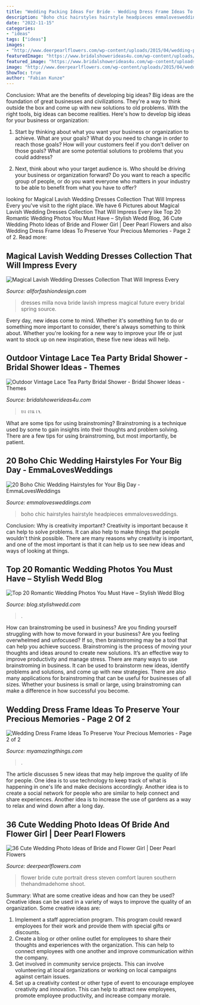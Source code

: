 ```yaml
---
title: "Wedding Packing Ideas For Bride - Wedding Dress Frame Ideas To Preserve Your Precious Memories"
description: "Boho chic hairstyles hairstyle headpieces emmalovesweddings"
date: "2022-11-15"
categories:
- "ideas"
tags: ["ideas"]
images:
- "http://www.deerpearlflowers.com/wp-content/uploads/2015/04/wedding-photo-shoot-ideas-bride-and-flower-girl.jpg"
featuredImage: "https://www.bridalshowerideas4u.com/wp-content/uploads/2016/04/Outdoor-Vintage-Lace-Tea-Party-Bridal-Shower-Parasol-Art.jpg"
featured_image: "https://www.bridalshowerideas4u.com/wp-content/uploads/2016/04/Outdoor-Vintage-Lace-Tea-Party-Bridal-Shower-Parasol-Art.jpg"
image: "http://www.deerpearlflowers.com/wp-content/uploads/2015/04/wedding-photo-shoot-ideas-bride-and-flower-girl.jpg"
ShowToc: true
author: "Fabian Kunze"
---
```



Conclusion: What are the benefits of developing big ideas?
Big ideas are the foundation of great businesses and civilizations. They're a way to think outside the box and come up with new solutions to old problems. With the right tools, big ideas can become realities. Here's how to develop big ideas for your business or organization:
1. Start by thinking about what you want your business or organization to achieve. What are your goals? What do you need to change in order to reach those goals? How will your customers feel if you don't deliver on those goals? What are some potential solutions to problems that you could address?

2. Next, think about who your target audience is. Who should be driving your business or organization forward? Do you want to reach a specific group of people, or do you want everyone who matters in your industry to be able to benefit from what you have to offer?

	

		
looking for Magical Lavish Wedding Dresses Collection That Will Impress Every you've visit to the right place. We have 6 Pictures about Magical Lavish Wedding Dresses Collection That Will Impress Every like Top 20 Romantic Wedding Photos You Must Have – Stylish Wedd Blog, 36 Cute Wedding Photo Ideas of Bride and Flower Girl | Deer Pearl Flowers and also Wedding Dress Frame Ideas To Preserve Your Precious Memories - Page 2 of 2. Read more:
		
    
## Magical Lavish Wedding Dresses Collection That Will Impress Every

<img loading=lazy src="https://allforfashiondesign.com/wp-content/uploads/2015/03/wd-81.jpg" onerror="this.onerror=null;this.src='https://tse2.mm.bing.net/th?id=OIP.qYMYxwpeWz61sL2X0HGufgHaLp&amp;pid=15.1';" alt="Magical Lavish Wedding Dresses Collection That Will Impress Every">

_Source: allforfashiondesign.com_

>dresses milla nova bride lavish impress magical future every bridal spring source. 

	

Every day, new ideas come to mind. Whether it's something fun to do or something more important to consider, there's always something to think about. Whether you're looking for a new way to improve your life or just want to stock up on new inspiration, these five new ideas will help.

    
## Outdoor Vintage Lace Tea Party Bridal Shower - Bridal Shower Ideas - Themes

<img loading=lazy src="https://www.bridalshowerideas4u.com/wp-content/uploads/2016/04/Outdoor-Vintage-Lace-Tea-Party-Bridal-Shower-Parasol-Art.jpg" onerror="this.onerror=null;this.src='https://tse3.mm.bing.net/th?id=OIP.22LaBHcSJdBksxYbCh-L6wHaLH&amp;pid=15.1';" alt="Outdoor Vintage Lace Tea Party Bridal Shower - Bridal Shower Ideas - Themes">

_Source: bridalshowerideas4u.com_

>ยง งาน เจ. 

	

What are some tips for using brainstroming?
Brainstroming is a technique used by some to gain insights into their thoughts and problem solving. There are a few tips for using brainstroming, but most importantly, be patient.

    
## 20 Boho Chic Wedding Hairstyles For Your Big Day - EmmaLovesWeddings

<img loading=lazy src="https://emmalovesweddings.com/wp-content/uploads/2018/05/boho-chic-wedding-hairstyle-with-headpieces.jpg" onerror="this.onerror=null;this.src='https://tse4.mm.bing.net/th?id=OIP.F6tgoBvyE0G4AplWZ0OuWAHaLH&amp;pid=15.1';" alt="20 Boho Chic Wedding Hairstyles for Your Big Day - EmmaLovesWeddings">

_Source: emmalovesweddings.com_

>boho chic hairstyles hairstyle headpieces emmalovesweddings. 

	

Conclusion: Why is creativity important?
Creativity is important because it can help to solve problems. It can also help to make things that people wouldn't think possible. There are many reasons why creativity is important, and one of the most important is that it can help us to see new ideas and ways of looking at things.

    
## Top 20 Romantic Wedding Photos You Must Have – Stylish Wedd Blog

<img loading=lazy src="https://blog.stylishwedd.com/wp-content/uploads/2016/12/Incredible-Night-Wedding-Photos-Ideas-You-Must-See.jpg" onerror="this.onerror=null;this.src='https://tse2.mm.bing.net/th?id=OIP.YozKD3NQw8_L1UmgONwQIQHaKc&amp;pid=15.1';" alt="Top 20 Romantic Wedding Photos You Must Have – Stylish Wedd Blog">

_Source: blog.stylishwedd.com_

>. 

	

How can brainstroming be used in business?
Are you finding yourself struggling with how to move forward in your business? Are you feeling overwhelmed and unfocused? If so, then brainstroming may be a tool that can help you achieve success. Brainstroming is the process of moving your thoughts and ideas around to create new solutions. It’s an effective way to improve productivity and manage stress.
There are many ways to use brainstroming in business. It can be used to brainstorm new ideas, identify problems and solutions, and come up with new strategies. There are also many applications for brainstroming that can be useful for businesses of all sizes. Whether your business is small or large, using brainstroming can make a difference in how successful you become.

    
## Wedding Dress Frame Ideas To Preserve Your Precious Memories - Page 2 Of 2

<img loading=lazy src="https://myamazingthings.com/wp-content/uploads/2017/11/wedding-dress-display-8-.jpg" onerror="this.onerror=null;this.src='https://tse4.mm.bing.net/th?id=OIP.jECBXxdJti9Q5dkM-i7vkwHaLJ&amp;pid=15.1';" alt="Wedding Dress Frame Ideas To Preserve Your Precious Memories - Page 2 of 2">

_Source: myamazingthings.com_

>. 

	

The article discusses 5 new ideas that may help improve the quality of life for people. One idea is to use technology to keep track of what is happening in one's life and make decisions accordingly. Another idea is to create a social network for people who are similar to help connect and share experiences. Another idea is to increase the use of gardens as a way to relax and wind down after a long day.

    
## 36 Cute Wedding Photo Ideas Of Bride And Flower Girl | Deer Pearl Flowers

<img loading=lazy src="http://www.deerpearlflowers.com/wp-content/uploads/2015/04/wedding-photo-shoot-ideas-bride-and-flower-girl.jpg" onerror="this.onerror=null;this.src='https://tse4.mm.bing.net/th?id=OIP.RLhG_DkRVWHBujAdpkrQhwHaLH&amp;pid=15.1';" alt="36 Cute Wedding Photo Ideas of Bride and Flower Girl | Deer Pearl Flowers">

_Source: deerpearlflowers.com_

>flower bride cute portrait dress steven comfort lauren southern thehandmadehome shoot. 

	

Summary: What are some creative ideas and how can they be used?
Creative ideas can be used in a variety of ways to improve the quality of an organization. Some creative ideas are:
1. Implement a staff appreciation program. This program could reward employees for their work and provide them with special gifts or discounts.
2. Create a blog or other online outlet for employees to share their thoughts and experiences with the organization. This can help to connect employees with one another and improve communication within the company.
3. Get involved in community service projects. This can involve volunteering at local organizations or working on local campaigns against certain issues.
4. Set up a creativity contest or other type of event to encourage employee creativity and innovation. This can help to attract new employees, promote employee productivity, and increase company morale.

